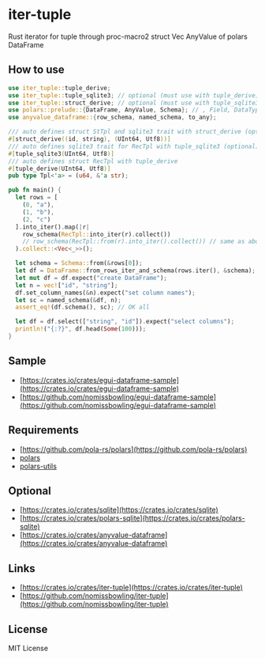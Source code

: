iter-tuple
==========

Rust iterator for tuple through proc-macro2 struct Vec AnyValue of polars DataFrame


How to use
----------

```rust
use iter_tuple::tuple_derive;
use iter_tuple::tuple_sqlite3; // optional (must use with tuple_derive)
use iter_tuple::struct_derive; // optional (must use with tuple_sqlite3)
use polars::prelude::{DataFrame, AnyValue, Schema}; // , Field, DataType
use anyvalue_dataframe::{row_schema, named_schema, to_any};

/// auto defines struct StTpl and sqlite3 trait with struct_derive (optional)
#[struct_derive((id, string), (UInt64, Utf8))]
/// auto defines sqlite3 trait for RecTpl with tuple_sqlite3 (optional)
#[tuple_sqlite3(UInt64, Utf8)]
/// auto defines struct RecTpl with tuple_derive
#[tuple_derive(UInt64, Utf8)]
pub type Tpl<'a> = (u64, &'a str);

pub fn main() {
  let rows = [
    (0, "a"),
    (1, "b"),
    (2, "c")
  ].into_iter().map(|r|
    row_schema(RecTpl::into_iter(r).collect())
    // row_schema(RecTpl::from(r).into_iter().collect()) // same as above
  ).collect::<Vec<_>>();

  let schema = Schema::from(&rows[0]);
  let df = DataFrame::from_rows_iter_and_schema(rows.iter(), &schema);
  let mut df = df.expect("create DataFrame");
  let n = vec!["id", "string"];
  df.set_column_names(&n).expect("set column names");
  let sc = named_schema(&df, n);
  assert_eq!(df.schema(), sc); // OK all

  let df = df.select(["string", "id"]).expect("select columns");
  println!("{:?}", df.head(Some(100)));
}
```


Sample
------

- [https://crates.io/crates/egui-dataframe-sample](https://crates.io/crates/egui-dataframe-sample)
- [https://github.com/nomissbowling/egui-dataframe-sample](https://github.com/nomissbowling/egui-dataframe-sample)


Requirements
------------

- [https://github.com/pola-rs/polars](https://github.com/pola-rs/polars)
- [polars](https://crates.io/crates/polars)
- [polars-utils](https://crates.io/crates/polars-utils)


Optional
--------

- [https://crates.io/crates/sqlite](https://crates.io/crates/sqlite)
- [https://crates.io/crates/polars-sqlite](https://crates.io/crates/polars-sqlite)
- [https://crates.io/crates/anyvalue-dataframe](https://crates.io/crates/anyvalue-dataframe)


Links
-----

- [https://crates.io/crates/iter-tuple](https://crates.io/crates/iter-tuple)
- [https://github.com/nomissbowling/iter-tuple](https://github.com/nomissbowling/iter-tuple)


License
-------

MIT License
